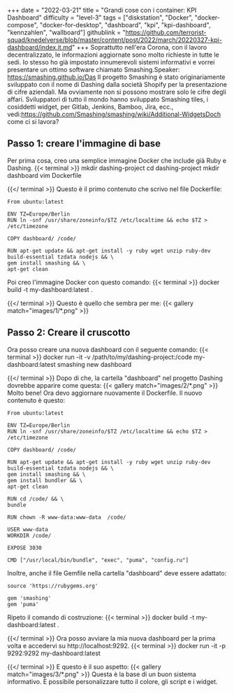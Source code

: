 +++
date = "2022-03-21"
title = "Grandi cose con i container: KPI Dashboard"
difficulty = "level-3"
tags = ["diskstation", "Docker", "docker-compose", "docker-for-desktop", "dashboard", "kpi", "kpi-dashboard", "kennzahlen", "wallboard"]
githublink = "https://github.com/terrorist-squad/knedelverse/blob/master/content/post/2022/march/20220327-kpi-dashboard/index.it.md"
+++
Soprattutto nell'era Corona, con il lavoro decentralizzato, le informazioni aggiornate sono molto richieste in tutte le sedi. Io stesso ho già impostato innumerevoli sistemi informativi e vorrei presentare un ottimo software chiamato Smashing.Speaker: https://smashing.github.io/Das Il progetto Smashing è stato originariamente sviluppato con il nome di Dashing dalla società Shopify per la presentazione di cifre aziendali. Ma ovviamente non si possono mostrare solo le cifre degli affari. Sviluppatori di tutto il mondo hanno sviluppato Smashing tiles, i cosiddetti widget, per Gitlab, Jenkins, Bamboo, Jira, ecc., vedi:https://github.com/Smashing/smashing/wiki/Additional-WidgetsDoch come ci si lavora?
## Passo 1: creare l'immagine di base
Per prima cosa, creo una semplice immagine Docker che include già Ruby e Dashing.
{{< terminal >}}
mkdir dashing-project
cd dashing-project
mkdir dashboard
vim Dockerfile

{{</ terminal >}}
Questo è il primo contenuto che scrivo nel file Dockerfile:
```
From ubuntu:latest
 
ENV TZ=Europe/Berlin
RUN ln -snf /usr/share/zoneinfo/$TZ /etc/localtime && echo $TZ > /etc/timezone

COPY dashboard/ /code/

RUN apt-get update && apt-get install -y ruby wget unzip ruby-dev build-essential tzdata nodejs && \
gem install smashing && \
apt-get clean

```
Poi creo l'immagine Docker con questo comando:
{{< terminal >}}
docker build -t my-dashboard:latest .

{{</ terminal >}}
Questo è quello che sembra per me:
{{< gallery match="images/1/*.png" >}}

## Passo 2: Creare il cruscotto
Ora posso creare una nuova dashboard con il seguente comando:
{{< terminal >}}
docker run -it -v /path/to/my/dashing-project:/code my-dashboard:latest smashing new dashboard

{{</ terminal >}}
Dopo di che, la cartella "dashboard" nel progetto Dashing dovrebbe apparire come questa:
{{< gallery match="images/2/*.png" >}}
Molto bene! Ora devo aggiornare nuovamente il Dockerfile. Il nuovo contenuto è questo:
```
From ubuntu:latest
 
ENV TZ=Europe/Berlin
RUN ln -snf /usr/share/zoneinfo/$TZ /etc/localtime && echo $TZ > /etc/timezone
 
COPY dashboard/ /code/
 
RUN apt-get update && apt-get install -y ruby wget unzip ruby-dev build-essential tzdata nodejs && \
gem install smashing && \
gem install bundler && \
apt-get clean
 
RUN cd /code/ && \
bundle
 
RUN chown -R www-data:www-data  /code/

USER www-data
WORKDIR /code/

EXPOSE 3030

CMD ["/usr/local/bin/bundle", "exec", "puma", "config.ru"]

```
Inoltre, anche il file Gemfile nella cartella "dashboard" deve essere adattato:
```
source 'https://rubygems.org'

gem 'smashing'
gem 'puma'

```
Ripeto il comando di costruzione:
{{< terminal >}}
docker build -t my-dashboard:latest .

{{</ terminal >}}
Ora posso avviare la mia nuova dashboard per la prima volta e accedervi su http://localhost:9292.
{{< terminal >}}
docker run -it -p 9292:9292 my-dashboard:latest

{{</ terminal >}}
E questo è il suo aspetto:
{{< gallery match="images/3/*.png" >}}
Questa è la base di un buon sistema informativo. È possibile personalizzare tutto il colore, gli script e i widget.
